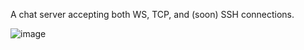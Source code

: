 A chat server accepting both WS, TCP, and (soon) SSH connections.

![image](https://github.com/user-attachments/assets/85c13d0b-7351-4128-ae85-1feab74fbb08)
